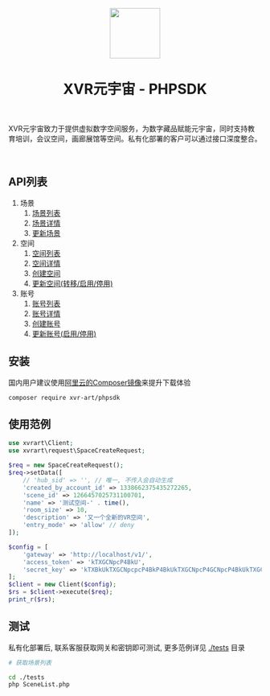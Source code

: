 <p align="center">
    <a href="https://xvr.art/?ref=github_repo_hubsapi" target="_blank">
        <img src="https://xvr.oss-cn-hangzhou.aliyuncs.com/common/logo-dark-icon.png" height="100px">
    </a>
    <h1 align="center">XVR元宇宙 - PHPSDK</h1>
    <br>
    <p>XVR元宇宙致力于提供虚拟数字空间服务，为数字藏品赋能元宇宙，同时支持教育培训，会议空间，画廊展馆等空间。私有化部署的客户可以通过接口深度整合。</p>
    <br>
</p>

## API列表

1. 场景
   1. [场景列表](https://github.com/XVR-Art/Private-Deployment/blob/master/api-xvr/docs/SceneList.md)
   2. [场景详情](https://github.com/XVR-Art/Private-Deployment/blob/master/api-xvr/docs/SceneDetail.md)
   3. [更新场景](https://github.com/XVR-Art/Private-Deployment/blob/master/api-xvr/docs/SceneUpdate.md)
2. 空间
   1. [空间列表](https://github.com/XVR-Art/Private-Deployment/blob/master/api-xvr/docs/SpaceList.md)
   2. [空间详情](https://github.com/XVR-Art/Private-Deployment/blob/master/api-xvr/docs/SpaceDetail.md)
   3. [创建空间](https://github.com/XVR-Art/Private-Deployment/blob/master/api-xvr/docs/SpaceCreate.md)
   4. [更新空间(转移/启用/停用)](https://github.com/XVR-Art/Private-Deployment/blob/master/api-xvr/docs/SpaceUpdate.md)
3. 账号
   1. [账号列表](https://github.com/XVR-Art/Private-Deployment/blob/master/api-xvr/docs/AccountList.md)
   2. [账号详情](https://github.com/XVR-Art/Private-Deployment/blob/master/api-xvr/docs/AccountDetail.md)
   3. [创建账号](https://github.com/XVR-Art/Private-Deployment/blob/master/api-xvr/docs/AccountCreate.md)
   4. [更新账号(启用/停用)](https://github.com/XVR-Art/Private-Deployment/blob/master/api-xvr/docs/AccountUpdate.md)

## 安装

国内用户建议使用[阿里云的Composer镜像](https://developer.aliyun.com/composer)来提升下载体验

```
composer require xvr-art/phpsdk
```

## 使用范例

```php
use xvrart\Client;
use xvrart\request\SpaceCreateRequest;

$req = new SpaceCreateRequest();
$req->setData([
    // 'hub_sid' => '', // 唯一, 不传入会自动生成
    'created_by_account_id' => 1338662375435272265,
    'scene_id' => 1266457025731100701,
    'name' => '测试空间-' . time(),
    'room_size' => 10,
    'description' => '又一个全新的VR空间',
    'entry_mode' => 'allow' // deny
]);

$config = [
    'gateway' => 'http://localhost/v1/',
    'access_token' => 'kTXGCNpcP4BkU',
    'secret_key' => 'kTXBkUkTXGCNpcpcP4BkP4BkUkTXGCNpcP4GCNpcP4BkUkTXGCNU',
];
$client = new Client($config);
$rs = $client->execute($req);
print_r($rs);
```

## 测试

私有化部署后, 联系客服获取网关和密钥即可测试, 更多范例详见 [./tests](./tests) 目录

```sh
# 获取场景列表

cd ./tests
php SceneList.php
```
